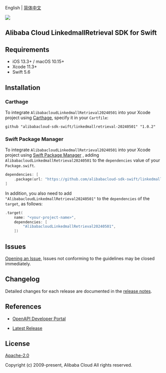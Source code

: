 English | [简体中文](README-CN.md)

![](https://aliyunsdk-pages.alicdn.com/icons/AlibabaCloud.svg)

## Alibaba Cloud LinkedmallRetrieval SDK for Swift

## Requirements

- iOS 13.3+ / macOS 10.15+
- Xcode 11.3+
- Swift 5.6

## Installation

### Carthage

To integrate `AlibabacloudLinkedmallRetrieval20240501` into your Xcode project using [Carthage](https://github.com/Carthage/Carthage), specify it in your `Cartfile`:

```ogdl
github "alibabacloud-sdk-swift/linkedmallretrieval-20240501" "1.0.2"
```

### Swift Package Manager

To integrate `AlibabacloudLinkedmallRetrieval20240501` into your Xcode project using [Swift Package Manager](https://swift.org/package-manager/) , adding `AlibabacloudLinkedmallRetrieval20240501` to the `dependencies` value of your `Package.swift`.

```swift
dependencies: [
    .package(url: "https://github.com/alibabacloud-sdk-swift/linkedmallretrieval-20240501.git", from: "1.0.2")
]
```

In addition, you also need to add `"AlibabacloudLinkedmallRetrieval20240501"` to the `dependencies` of the `target`, as follows:

```swift
.target(
    name: "<your-project-name>",
    dependencies: [
        "AlibabacloudLinkedmallRetrieval20240501",
    ])
```

## Issues

[Opening an Issue](https://github.com/alibabacloud-sdk-swift/linkedmallretrieval-20240501/issues/new), Issues not conforming to the guidelines may be closed immediately.

## Changelog

Detailed changes for each release are documented in the [release notes](./ChangeLog.txt).

## References

* [OpenAPI Developer Portal](https://next.api.alibabacloud.com/home)
- [Latest Release](https://github.com/alibabacloud-sdk-swift/linkedmallretrieval-20240501)

## License

[Apache-2.0](http://www.apache.org/licenses/LICENSE-2.0)

Copyright (c) 2009-present, Alibaba Cloud All rights reserved.
